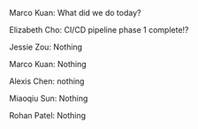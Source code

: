 Marco Kuan: What did we do today?

Elizabeth Cho: CI/CD pipeline phase 1 complete!?

Jessie Zou: Nothing

Marco Kuan: Nothing

Alexis Chen: nothing

Miaoqiu Sun: Nothing

Rohan Patel: Nothing
